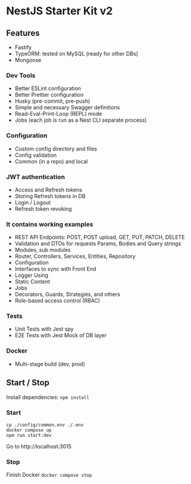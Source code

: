# NestJS Starter Kit v2

## Features

- Fastify
- TypeORM: tested on MySQL (ready for other DBs)
- Mongoose

### Dev Tools

- Better ESLint configuration
- Better Prettier configuration
- Husky (pre-commit, pre-push)
- Simple and necessary Swagger definitions
- Read-Eval-Print-Loop (REPL) mode
- Jobs (each job is run as a Nest CLI separate process)

### Configuration

- Custom config directory and files
- Config validation
- Common (in a repo) and local

### JWT authentication

- Access and Refresh tokens
- Storing Refresh tokens in DB
- Login / Logout
- Refresh token revoking

### It contains working examples

- REST API Endpoints: POST, POST upload, GET, PUT, PATCH, DELETE
- Validation and DTOs for requests Params, Bodies and Query strings
- Modules, sub modules
- Router, Controllers, Services, Entities, Repository
- Configuration
- Interfaces to sync with Front End
- Logger Using
- Static Content
- Jobs
- Decorators, Guards, Strategies, and others
- Role-based access control (RBAC)

### Tests

- Unit Tests with Jest spy
- E2E Tests with Jest Mock of DB layer

### Docker

- Multi-stage build (dev, prod)

## Start / Stop

Install dependencies:
`npm install`

### Start

```
cp ./config/common.env ./.env
docker compose up
npm run start:dev
```

Go to http://localhost:3015

### Stop

Finish Docker
`docker compose stop`
